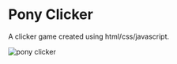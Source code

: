 # Pony Clicker

A clicker game created using html/css/javascript.

![pony clicker](https://user-images.githubusercontent.com/112262472/190871645-0074198b-3871-4b9e-a92f-7aad0be95c83.PNG)
